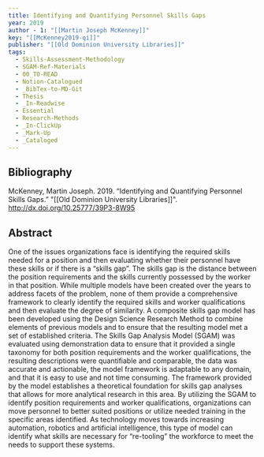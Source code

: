 ```yaml
---
title: Identifying and Quantifying Personnel Skills Gaps
year: 2019
author - 1: "[[Martin Joseph McKenney]]"
key: "[[McKenney2019-qi]]"
publisher: "[[Old Dominion University Libraries]]"
tags:
  - Skills-Assessment-Methodology
  - SGAM-Ref-Materials
  - 00_TO-READ
  - Notion-Catalogued
  - _BibTex-to-MD-Git
  - Thesis
  - _In-Readwise
  - Essential
  - Research-Methods
  - _In-ClickUp
  - _Mark-Up
  - _Cataloged
---
```


## Bibliography
McKenney, Martin Joseph. 2019. “Identifying and Quantifying Personnel Skills Gaps.” "[[Old Dominion University Libraries]]". http://dx.doi.org/10.25777/39P3-8W95

## Abstract
One of the issues organizations face is identifying the required skills needed for a position and then evaluating whether their personnel have these skills or if there is a “skills gap”. The skills gap is the distance between the position requirements and the skills currently possessed by the worker in that position. While multiple models have been created over the years to address facets of the problem, none of them provide a comprehensive framework to clearly identify the required skills and worker qualifications and then evaluate the degree of similarity. A composite skills gap model has been developed using the Design Science Research Method to combine elements of previous models and to ensure that the resulting model met a set of established criteria. The Skills Gap Analysis Model (SGAM) was evaluated using demonstration data to ensure that it provided a single taxonomy for both position requirements and the worker qualifications, the resulting descriptions were quantifiable and comparable, the data was accurate and actionable, the model framework is adaptable to any domain, and that it is easy to use and not time consuming. The framework provided by the model establishes a theoretical foundation for skills gap analyses that allows for more analytical research in this area. By utilizing the SGAM to identify position requirements and worker qualifications, organizations can move personnel to better suited positions or utilize needed training in the specific areas identified. As technology moves towards increasing automation, robotics and artificial intelligence, this type of model can identify what skills are necessary for “re-tooling” the workforce to meet the needs to support these systems.
